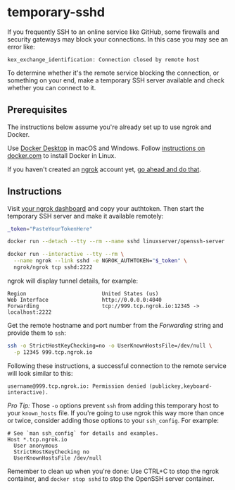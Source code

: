 # temporary-sshd

If you frequently SSH to an online service like GitHub, some firewalls and security gateways may block your connections. In this case you may see an error like:

```text
kex_exchange_identification: Connection closed by remote host
```

To determine whether it's the remote service blocking the connection, or something on your end, make a temporary SSH server available and check whether you can connect to it.

## Prerequisites

The instructions below assume you're already set up to use ngrok and Docker.

Use [Docker Desktop](https://www.docker.com/products/docker-desktop) in macOS and Windows. Follow [instructions on docker.com](https://docs.docker.com/engine/install/) to install Docker in Linux.

If you haven't created an [ngrok](https://ngrok.com) account yet, [go ahead and do that](https://dashboard.ngrok.com/signup).

## Instructions

Visit [your ngrok dashboard](https://dashboard.ngrok.com/get-started/your-authtoken) and copy your authtoken. Then start the temporary SSH server and make it available remotely:

```bash
_token="PasteYourTokenHere"

docker run --detach --tty --rm --name sshd linuxserver/openssh-server

docker run --interactive --tty --rm \
  --name ngrok --link sshd -e NGROK_AUTHTOKEN="$_token" \
  ngrok/ngrok tcp sshd:2222
```

ngrok will display tunnel details, for example:

```text
Region                        United States (us)                                                                         
Web Interface                 http://0.0.0.0:4040                                                                        
Forwarding                    tcp://999.tcp.ngrok.io:12345 -> localhost:2222                                               
```

Get the remote hostname and port number from the _Forwarding_ string and provide them to `ssh`:

```bash
ssh -o StrictHostKeyChecking=no -o UserKnownHostsFile=/dev/null \
  -p 12345 999.tcp.ngrok.io
```

Following these instructions, a successful connection to the remote service will look similar to this:

```text
username@999.tcp.ngrok.io: Permission denied (publickey,keyboard-interactive).
```

_Pro Tip:_ Those `-o` options prevent `ssh` from adding this temporary host to your `known_hosts` file. If you're going to use ngrok this way more than once or twice, consider adding those options to your `ssh_config`. For example:

```text
# See `man ssh_config` for details and examples.
Host *.tcp.ngrok.io
  User anonymous
  StrictHostKeyChecking no
  UserKnownHostsFile /dev/null
```

Remember to clean up when you're done: Use CTRL+C to stop the ngrok container, and `docker stop sshd` to stop the OpenSSH server container.
